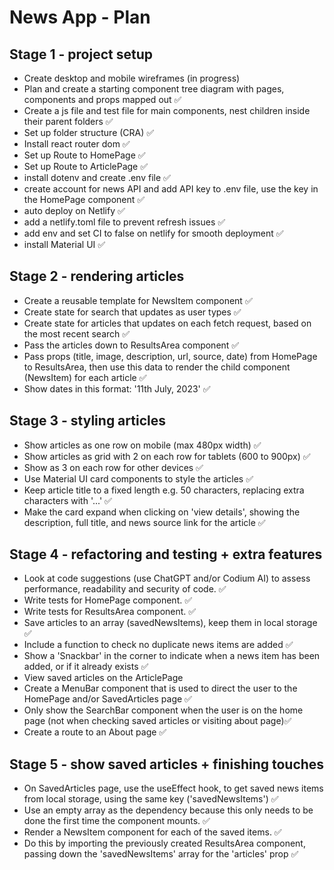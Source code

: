 # News App - Plan

## Stage 1 - project setup

- Create desktop and mobile wireframes (in progress)
- Plan and create a starting component tree diagram with pages, components and props mapped out ✅
- Create a js file and test file for main components, nest children inside their parent folders ✅
- Set up folder structure (CRA) ✅
- Install react router dom ✅
- Set up Route to HomePage ✅
- Set up Route to ArticlePage ✅
- install dotenv and create .env file ✅
- create account for news API and add API key to .env file, use the key in the HomePage component ✅
- auto deploy on Netlify ✅
- add a netlify.toml file to prevent refresh issues ✅
- add env and set CI to false on netlify for smooth deployment ✅
- install Material UI ✅

## Stage 2 - rendering articles

- Create a reusable template for NewsItem component ✅
- Create state for search that updates as user types ✅
- Create state for articles that updates on each fetch request, based on the most recent search ✅
- Pass the articles down to ResultsArea component ✅
- Pass props (title, image, description, url, source, date) from HomePage to ResultsArea, then use this data to render the child component (NewsItem) for each article ✅
- Show dates in this format: '11th July, 2023' ✅

## Stage 3 - styling articles

- Show articles as one row on mobile (max 480px width) ✅
- Show articles as grid with 2 on each row for tablets (600 to 900px) ✅
- Show as 3 on each row for other devices ✅
- Use Material UI card components to style the articles ✅
- Keep article title to a fixed length e.g. 50 characters, replacing extra characters with '...' ✅
- Make the card expand when clicking on 'view details', showing the description, full title, and news source link for the article ✅

## Stage 4 - refactoring and testing + extra features

- Look at code suggestions (use ChatGPT and/or Codium AI) to assess performance, readability and security of code. ✅
- Write tests for HomePage component. ✅
- Write tests for ResultsArea component. ✅
- Save articles to an array (savedNewsItems), keep them in local storage ✅
- Include a function to check no duplicate news items are added ✅
- Show a 'Snackbar' in the corner to indicate when a news item has been added, or if it already exists ✅
- View saved articles on the ArticlePage
- Create a MenuBar component that is used to direct the user to the HomePage and/or SavedArticles page ✅
- Only show the SearchBar component when the user is on the home page (not when checking saved articles or visiting about page)✅
- Create a route to an About page ✅

## Stage 5 - show saved articles + finishing touches

- On SavedArticles page, use the useEffect hook, to get saved news items from local storage, using the same key ('savedNewsItems') ✅
- Use an empty array as the dependency because this only needs to be done the first time the component mounts. ✅
- Render a NewsItem component for each of the saved items. ✅
- Do this by importing the previously created ResultsArea component, passing down the 'savedNewsItems' array for the 'articles' prop ✅
